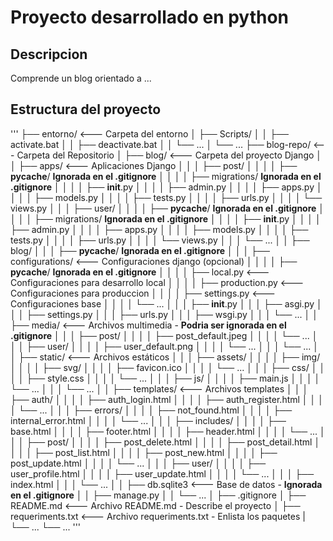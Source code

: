 # Proyecto desarrollado en python
## Descripcion
Comprende un blog orientado a ...

## Estructura del proyecto
'''
├── entorno/						<--- Carpeta del entorno
│ ├── Scripts/
│ │ ├── activate.bat
│ │ ├── deactivate.bat
│ │ └── ...
│ └── ...
├── blog-repo/					<--- Carpeta del Repositorio
│ ├── blog/					    <--- Carpeta del proyecto Django
│ │ ├── apps/					<--- Aplicaciones Django
│ │ │ ├── post/
│ │ │ │ ├── __pycache__/	    **Ignorada en el .gitignore**
│ │ │ │ ├── migrations/		    **Ignorada en el .gitignore**
│ │ │ │ ├── __init__.py
│ │ │ │ ├── admin.py
│ │ │ │ ├── apps.py
│ │ │ │ ├── models.py
│ │ │ │ ├── tests.py
│ │ │ │ ├── urls.py
│ │ │ │ └── views.py
│ │ │ ├── user/
│ │ │ │ ├── __pycache__/	    **Ignorada en el .gitignore**
│ │ │ │ ├── migrations/		    **Ignorada en el .gitignore**
│ │ │ │ ├── __init__.py
│ │ │ │ ├── admin.py
│ │ │ │ ├── apps.py
│ │ │ │ ├── models.py
│ │ │ │ ├── tests.py
│ │ │ │ ├── urls.py
│ │ │ │ └── views.py
│ │ │ └── ...
│ │ ├── blog/
│ │ │ ├── __pycache__/		    **Ignorada en el .gitignore**
│ │ │ ├── configurations/	    <--- Configuraciones django (opcional)
│ │ │ │ ├── __pycache__/	    **Ignorada en el .gitignore**
│ │ │ │ ├── local.py		    <--- Configuraciones para desarrollo local
│ │ │ │ ├── production.py	    <--- Configuraciones para produccion
│ │ │ │ ├── settings.py		    <--- Configuraciones base
│ │ │ │ └── ...
│ │ │ ├── __init__.py
│ │ │ ├── asgi.py
│ │ │ ├── settings.py
│ │ │ ├── urls.py
│ │ │ ├── wsgi.py
│ │ │ └── ...
│ │ ├── media/				    <--- Archivos multimedia - **Podria ser ignorada en el .gitignore**
│ │ │ ├── post/
│ │ │ │ ├── post_default.jpeg
│ │ │ │ └── ...
│ │ │ ├── user/
│ │ │ │ ├── user_default.png
│ │ │ │ └── ...
│ │ │ └── ...
│ │ ├── static/				    <--- Archivos estáticos
│ │ │ ├── assets/
│ │ │ │ ├── img/
│ │ │ │ ├── svg/
│ │ │ │ ├── favicon.ico
│ │ │ │ └── ...
│ │ │ ├── css/
│ │ │ │ ├── style.css
│ │ │ │ └── ...
│ │ │ ├── js/
│ │ │ │ ├── main.js
│ │ │ │ └── ...
│ │ │ └── ...
│ │ ├── templates/			    <--- Archivos templates
│ │ │ ├── auth/
│ │ │ │ ├── auth_login.html
│ │ │ │ ├── auth_register.html
│ │ │ │ └── ...
│ │ │ ├── errors/
│ │ │ │ ├── not_found.html
│ │ │ │ ├── internal_error.html
│ │ │ │ └── ...
│ │ │ ├── includes/
│ │ │ │ ├── base.html
│ │ │ │ ├── footer.html
│ │ │ │ ├── header.html
│ │ │ │ └── ...
│ │ │ ├── post/
│ │ │ │ ├── post_delete.html
│ │ │ │ ├── post_detail.html
│ │ │ │ ├── post_list.html
│ │ │ │ ├── post_new.html
│ │ │ │ ├── post_update.html
│ │ │ │ └── ...
│ │ │ ├── user/
│ │ │ │ ├── user_profile.html
│ │ │ │ ├── user_update.html
│ │ │ │ └── ...
│ │ │ ├── index.html
│ │ │ └── ...
│ │ ├── db.sqlite3			    <--- Base de datos - **Ignorada en el .gitignore**
│ │ ├── manage.py
│ │ └── ...
│ ├── .gitignore
│ ├── README.md				    <--- Archivo README.md - Describe el proyecto
│ ├── requeriments.txt		    <--- Archivo requeriments.txt - Enlista los paquetes
| └── ...
└── ...
'''
